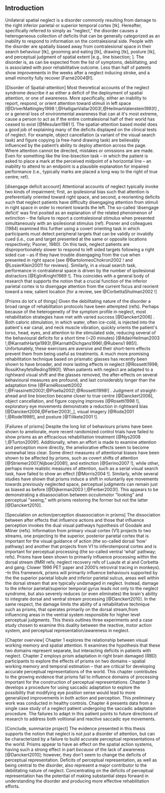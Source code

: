 Introduction
------------

Unilateral spatial neglect is a disorder commonly resulting from
damage to the right inferior parietal or superior temporal cortex
[tk]. Hereafter, specifically referred to simply as "neglect," the
disorder causes a heterogeneous collection of deficits that can be
generally categorized as an inability to respond to information on
the contralesional side. People with the disorder are spatially
biased away from contralesional space in their search behaviour
[tk], grooming and eating [tk], drawing [tk], posture [tk], and
perceptual judgment of spatial extent [e.g., line bisection; ].
The disorder is, as can be expected from the list of symptoms,
debilitating, and is associated with poor rehabilitative outcome.
Less than half of patents show improvements in the weeks after a
neglect inducing stroke, and a small minority fully recover
[Farnè2004@!].

[Disorder of Spatial-attention] Most theoretical accounts of the
neglect syndrome describe it as either a deficit of the deployment
of spatial attention, or one of awareness. More specifically,
either an inability to report, respond, or orient attention toward
stimuli in left space [@DriverMattingley1998
!,@HalliganVallar2003!,@HeilmanValenstein1993!] , or a general
loss of environmental awareness that can at it's most extreme,
cause a person to act as if the entire contralesional half of
their world has ceased to exist [@Mesulam1981 !]. The
spatial-attention based model does a good job of explaining many
of the deficits displayed on the clinical tests of neglect. For
example, object cancellation (a variant of the visual search task)
and figure copying (a free-hand drawing task) are believably
influenced by the patient’s ability to deploy attention across the
page. Where attention cannot be directed, mistakes or omissions
are are made. Even for something like the line-bisection task – in
which the patient is asked to place a mark at the perceived
midpoint of a horizontal line – an inability to attend to an
endpoint is a plausible explanation for impaired performance
(i.e., typically marks are placed a long way to the right of true
centre; ref).

[disengage deficit account] Attentional accounts of neglect
typically invoke two kinds of impairment; first, an ipsilesional
bias such that attention is preferentially oriented toward right
space, and second, a reorienting deficits such that neglect
patients have difficulty disengaging attention from stimuli in
right space in order to reorient towards the left. The so-called
‘disengage deficit’ was first posited as an explanation of the
related phenomenon of extinction – the failure to report a
contralesional stimulus when presented simultaneously with an
ipsilesional stimulus (ref). Posner and colleagues (1984) examined
this further using a covert orienting task in which participants
must detect peripheral targets that can be validly or invalidly
cued (i.e., cue and target presented at the same or opposite
locations respectively; Psoner, 1980). On this task, neglect
patients are disproportionately slower to respond to left sided
targets following a right sided cue – as if they have trouble
disengaging from the cue when presented in right space [see
@BartolomeoChokron2002 ! and @LosierKlein2001! for reviews].
Similarly, in a visual search task, performance in contralateral
space is driven by the number of ipsilesional distractors
[@EglinKnight1989 !]. This coincides with a general body of
research that supports the notion that a crucial function of the
inferior parietal cortex is to disengage attention from the
current focus and reorient toward a new, salient location [for a
review, see @CorbettaShulman2002 !]

[Prisms do lot's of things] Given the debilitating nature of the
disorder a broad range of rehabilitation protocols have been
attempted (refs). Perhaps because of the heterogeneity of the
symptom profile in neglect, most rehabilitation strategies have
met with varied success [@Danckert2006] . Both caloric
stimulation, in which water, often ice-cold, is injected into the
patient's ear canal, and neck muscle vibration, quickly orients
the patient's torso, head, eyes, and attention to the stimulated
side, reducing several of the behavioural deficits for a short
time (\~20 minutes) [@AdairHeilman2003
!,@KarnathHartje1993!,@KarnathDichgans1996!,@Rubens1 985!].
Unfortunately, these exercises are aversive and their short-term
effects prevent them from being useful as treatments. A much more
promising rehabilitation technique based on prismatic glasses has
recently been shown to have broader, and more lasting effects in
neglect [@Rossetti1998; RossiKheyfetsReding1990!]. When patients
with neglect are adapted to a rightward visual shift and the
glasses removed, the after-effects on several behavioural measures
are profound, and last considerably longer than the adaptation
time [@FarnèRossetti2002
!,@Frassinetti2002!,@Pisella2002!,@Rossetti1998!] . Judgment of
straight-ahead and line bisection became closer to true centre
[@Danckert2006], object cancellation, and figure copying improves
[@Rosetti1998 !], exploratory eye movements demonstrate a
reduction in rightward bias [@Danckert2006,@Ferber2003!,,], visual
imagery [@Rode2001 !,@Rode1998!], and posture [@Tilikete2001 !].

[Failures of prisms] Despite the long list of behaviours prisms
have been shown to ameliorate, more recent randomized control
trials have failed to show prisms as an efficacious rehabilitation
treatment [@Nys2008 !,@Turton2009!]. Additionally, when an effort
is made to examine attention and perception more directly, the
ameliorative effects seem to become somewhat less clear. Some
direct measures of attentional biases have been shown to be
affected by prisms, such as covert shifts of attention
[@Striemer2007,Nijboer2008!], and extinction [@Serino2007 !],
while other, perhaps more realistic measures of attention, such as
a serial visual search task, have failed to show an effect
[@Morris2004 !]. Similarly, while several studies have shown that
prisms induce a shift in voluntarily eye movements towards
previously neglected space, perceptual judgments can remain just
as biased as before [@Dijkerman2003 !,@Ferber2003!]. This appears
to be demonstrating a disassociation between occulomotor "looking"
and perceptual "seeing," with prisms restoring the former but not
the latter [@Danckert2010].

[Speculation on action/perception disassociation in prisms] The
dissociation between after effects that influence actions and
those that influence perception invokes the dual visual pathways
hypothesis of Goodale and Milner (refs). Information from primary
visual cortex (V1) projects to two streams, one projecting to the
superior, posterior parietal cortex that is important for the
visual guidance of action (the so-called dorsal ‘how’ pathway) and
another that projects from V1 to inferotemporal cortex and is
important for perceptual processing (the so-called ventral ‘what’
pathway; refs). Prisms have been shown to primarily influence
processing within the dorsal stream (fMRI refs; neglect recovery
refs of Luaute et al and Corbetta and gang; Clower 1996 PET paper
and 2000’s retroviral tracing in monkeys). –In this framework,
prisms will primarily influence behaviours supported by the the
superior parietal lobule and inferior parietal sulcus, areas well
within the dorsal stream that are typically undamaged in neglect.
Instead, damage to the inferior parietal/superior temporal gyrus
leads not only to the neglect syndrome, but also severely reduces
(or even eliminates) the brain's ability to integrate dorsal and
ventral stream processing [@Danckert2010]. In the same respect,
the damage limits the ability of a rehabilitative technique such
as prisms, that operates primarily on the dorsal stream,from
influencing areas in the ventral system responsible for higher
level perceptual judgments. This thesis outlines three experiments
and a case study chosen to examine this duality between the
reactive, motor action system, and perceptual
representation/awareness in neglect.

[Chapter overview] Chapter 1 explores the relationship between
visual working memory and spatial attention. It examines the
hypothesis that these two domains represent separate, but
interacting deficits in patients with neglect. Chapter 2 employs
prism adaptation in right brain damaged (RBD) participants to
explore the effects of prisms on two domains – spatial working
memory and temporal estimation – that are critical for developing
accurate perceptual representations of the world. This chapter
contributes to the growing evidence that prisms fail to influence
domains of processing important for the construction of perceptual
representations. Chapter 3 develops a procedure for using saccadic
adaptation to explore the possibility that modifying eye position
sense would lead to more generalized improvements in both action
and perception. This preliminary work was conducted in healthy
controls. Chapter 4 presents data from a single case study of a
neglect patient undergoing the saccadic adaptation procedure. The
failures to adapt in this patient points to future directions of
research to address both volitional and reactive saccadic eye
movements.

[Conclude, summarize project] The evidence presented in this
thesis supports the notion that neglect is not *just* a disorder
of attention, but can be characterized by a failure to build
accurate perceptual representations of the world. Prisms appear to
have an effect on the spatial action systems, having such a strong
effect in part *because* of the lack of awareness [@Danckert2010];
however, they don't seem to change the deficits of perceptual
representation. Deficits of perceptual representation, as well as
being central to the disorder, also represent a major contributor
to the debilitating nature of neglect. Concentrating on the
deficits of perceptual representation has the potential of making
substantial steps forward in understanding the disorder and
producing more effective rehabilitation efforts.
